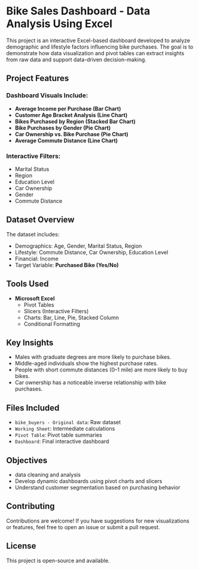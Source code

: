 #  Bike Sales Dashboard - Data Analysis Using Excel

This project is an interactive Excel-based dashboard developed to analyze demographic and lifestyle factors influencing bike purchases. The goal is to demonstrate how data visualization and pivot tables can extract insights from raw data and support data-driven decision-making.



##  Project Features

###  Dashboard Visuals Include:
- **Average Income per Purchase (Bar Chart)**
- **Customer Age Bracket Analysis (Line Chart)**
- **Bikes Purchased by Region (Stacked Bar Chart)**
- **Bike Purchases by Gender (Pie Chart)**
- **Car Ownership vs. Bike Purchase (Pie Chart)**
- **Average Commute Distance (Line Chart)**

###  Interactive Filters:
- Marital Status
- Region
- Education Level
- Car Ownership
- Gender
- Commute Distance



##  Dataset Overview

The dataset includes:
- Demographics: Age, Gender, Marital Status, Region
- Lifestyle: Commute Distance, Car Ownership, Education Level
- Financial: Income
- Target Variable: **Purchased Bike (Yes/No)**



##  Tools Used
- **Microsoft Excel**
  - Pivot Tables
  - Slicers (Interactive Filters)
  - Charts: Bar, Line, Pie, Stacked Column
  - Conditional Formatting



##  Key Insights
- Males with graduate degrees are more likely to purchase bikes.
- Middle-aged individuals show the highest purchase rates.
- People with short commute distances (0–1 mile) are more likely to buy bikes.
- Car ownership has a noticeable inverse relationship with bike purchases.



##  Files Included
- `bike_buyers - Original data`: Raw dataset
- `Working Sheet`: Intermediate calculations
- `Pivot Table`: Pivot table summaries
- `Dashboard`: Final interactive dashboard



## Objectives
- data cleaning and analysis
- Develop dynamic dashboards using pivot charts and slicers
- Understand customer segmentation based on purchasing behavior



##  Contributing
Contributions are welcome! If you have suggestions for new visualizations or features, feel free to open an issue or submit a pull request.



##  License
This project is open-source and available.
